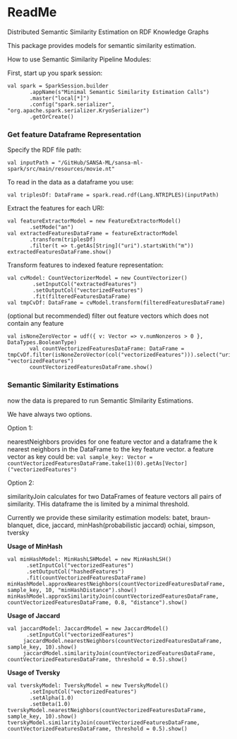 # ReadMe 
Distributed Semantic Similarity Estimation on RDF Knowledge Graphs

This package provides models for semantic similarity estimation.

How to use Semantic Similarity Pipeline Modules:

First, start up you spark session:

```
val spark = SparkSession.builder
       .appName(s"Minimal Semantic Similarity Estimation Calls")
       .master("local[*]")
       .config("spark.serializer", "org.apache.spark.serializer.KryoSerializer")
       .getOrCreate()
```
       
### Get feature Dataframe Representation
              
Specify the RDF file path:

```
val inputPath = "/GitHub/SANSA-ML/sansa-ml-spark/src/main/resources/movie.nt"
```

To read in the data as a dataframe you use:

```
val triplesDf: DataFrame = spark.read.rdf(Lang.NTRIPLES)(inputPath)
```

Extract the features for each URI:

```
val featureExtractorModel = new FeatureExtractorModel()
       .setMode("an")
val extractedFeaturesDataFrame = featureExtractorModel
       .transform(triplesDf)
       .filter(t => t.getAs[String]("uri").startsWith("m"))
extractedFeaturesDataFrame.show()
```
 
Transform features to indexed feature representation:
 
```
val cvModel: CountVectorizerModel = new CountVectorizer()
        .setInputCol("extractedFeatures")
        .setOutputCol("vectorizedFeatures")
        .fit(filteredFeaturesDataFrame)
val tmpCvDf: DataFrame = cvModel.transform(filteredFeaturesDataFrame)
```
  
(optional but recommended) filter out feature vectors which does not contain any feature
  
```
val isNoneZeroVector = udf({ v: Vector => v.numNonzeros > 0 }, DataTypes.BooleanType)
       val countVectorizedFeaturesDataFrame: DataFrame = tmpCvDf.filter(isNoneZeroVector(col("vectorizedFeatures"))).select("uri", "vectorizedFeatures")
       countVectorizedFeaturesDataFrame.show()
```
       
### Semantic Similarity Estimations
now the data is prepared to run Semantic SImilarity Estimations.

We have always two options. 

Option 1:

nearestNeighbors provides for one feature vector and a dataframe the k nearest neighbors in the DataFrame to the key feature vector.
a feature vector as key could be: `val sample_key: Vector = countVectorizedFeaturesDataFrame.take(1)(0).getAs[Vector]("vectorizedFeatures")`

Option 2:

similarityJoin calculates for two DataFrames of feature vectors all pairs of similarity. THis dataframe the is limited by a minimal threshold.

Currently we provide these similarity estimation models:
batet, braun-blanquet, dice, jaccard, minHash(probabilistic jaccard) ochiai, simpson, tversky

**Usage of MinHash**
```
val minHashModel: MinHashLSHModel = new MinHashLSH()
      .setInputCol("vectorizedFeatures")
      .setOutputCol("hashedFeatures")
      .fit(countVectorizedFeaturesDataFrame)
minHashModel.approxNearestNeighbors(countVectorizedFeaturesDataFrame, sample_key, 10, "minHashDistance").show()
minHashModel.approxSimilarityJoin(countVectorizedFeaturesDataFrame, countVectorizedFeaturesDataFrame, 0.8, "distance").show()
```

**Usage of Jaccard**
```
val jaccardModel: JaccardModel = new JaccardModel()
      .setInputCol("vectorizedFeatures")
     jaccardModel.nearestNeighbors(countVectorizedFeaturesDataFrame, sample_key, 10).show()
     jaccardModel.similarityJoin(countVectorizedFeaturesDataFrame, countVectorizedFeaturesDataFrame, threshold = 0.5).show()
```

**Usage of Tversky**
```
val tverskyModel: TverskyModel = new TverskyModel()
       .setInputCol("vectorizedFeatures")
       .setAlpha(1.0)
       .setBeta(1.0)
tverskyModel.nearestNeighbors(countVectorizedFeaturesDataFrame, sample_key, 10).show()
tverskyModel.similarityJoin(countVectorizedFeaturesDataFrame, countVectorizedFeaturesDataFrame, threshold = 0.5).show()
```